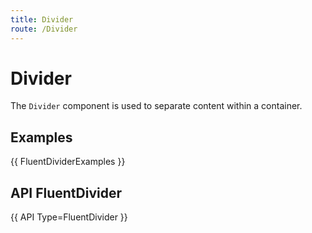 ```yaml
---
title: Divider
route: /Divider
---
```


# Divider

The `Divider` component is used to separate content within a container.

## Examples

{{ FluentDividerExamples }}

## API FluentDivider

{{ API Type=FluentDivider }}
